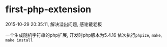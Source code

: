 # first-php-extension
2015-10-29 20:35:11, 解决溢出问题, 感谢戴老板

一个生成随机字符串的php扩展, 开发时php版本为5.4.16
依次执行`phpize`, `make`, `make install`
